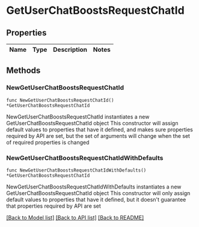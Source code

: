 # GetUserChatBoostsRequestChatId

## Properties

Name | Type | Description | Notes
------------ | ------------- | ------------- | -------------

## Methods

### NewGetUserChatBoostsRequestChatId

`func NewGetUserChatBoostsRequestChatId() *GetUserChatBoostsRequestChatId`

NewGetUserChatBoostsRequestChatId instantiates a new GetUserChatBoostsRequestChatId object
This constructor will assign default values to properties that have it defined,
and makes sure properties required by API are set, but the set of arguments
will change when the set of required properties is changed

### NewGetUserChatBoostsRequestChatIdWithDefaults

`func NewGetUserChatBoostsRequestChatIdWithDefaults() *GetUserChatBoostsRequestChatId`

NewGetUserChatBoostsRequestChatIdWithDefaults instantiates a new GetUserChatBoostsRequestChatId object
This constructor will only assign default values to properties that have it defined,
but it doesn't guarantee that properties required by API are set


[[Back to Model list]](../README.md#documentation-for-models) [[Back to API list]](../README.md#documentation-for-api-endpoints) [[Back to README]](../README.md)


